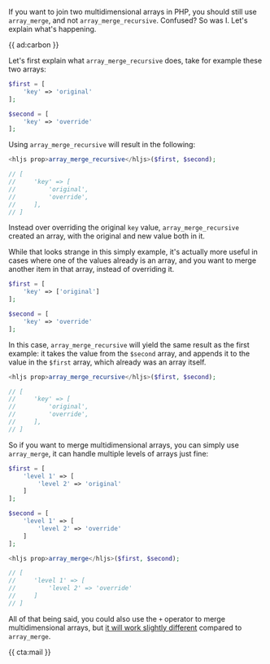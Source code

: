 If you want to join two multidimensional arrays in PHP, you should still use `array_merge`, and not `array_merge_recursive`. Confused? So was I. Let's explain what's happening.

{{ ad:carbon }}

Let's first explain what `array_merge_recursive` does, take for example these two arrays:

```php
$first = [
    'key' => 'original'
];

$second = [
    'key' => 'override'
];
```

Using `array_merge_recursive` will result in the following:

```php
<hljs prop>array_merge_recursive</hljs>($first, $second);

// [
//     'key' => [
//         'original',
//         'override',
//     ],
// ]
```

Instead over overriding the original `key` value, `array_merge_recursive` created an array, with the original and new value both in it.

While that looks strange in this simply example, it's actually more useful in cases where one of the values already is an array, and you want to merge another item in that array, instead of overriding it.

```php
$first = [
    'key' => ['original']
];

$second = [
    'key' => 'override'
];
```

In this case, `array_merge_recursive` will yield the same result as the first example: it takes the value from the `$second` array, and appends it to the value in the `$first` array, which already was an array itself.

```php
<hljs prop>array_merge_recursive</hljs>($first, $second);

// [
//     'key' => [
//         'original',
//         'override',
//     ],
// ]
```

So if you want to merge multidimensional arrays, you can simply use `array_merge`, it can handle multiple levels of arrays just fine:

```php
$first = [
    'level 1' => [
        'level 2' => 'original'
    ]
];

$second = [
    'level 1' => [
        'level 2' => 'override'
    ]
];

<hljs prop>array_merge</hljs>($first, $second);

// [  
//     'level 1' => [
//         'level 2' => 'override'
//     ]
// ]
```

All of that being said, you could also use the `+` operator to merge multidimensional arrays, but [it will work slightly different](/blog/what-is-array-plus-in-php) compared to `array_merge`.

{{ cta:mail }}
